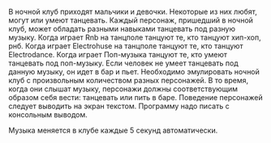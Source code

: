 В ночной клуб приходят мальчики и девочки. Некоторые из них любят, могут или умеют танцевать. 
Каждый персонаж, пришедший в ночной клуб, может обладать разными навыками танцевать под разную музыку.
Когда играет Rnb на танцполе танцуют те, кто танцуют хип-хоп, рнб. 
Когда играет Electrohuse на танцполе танцуют те, кто танцуют Electrodance.
Когда играет Поп-музыка танцуют те, кто умеют танцевать под поп-музыку. 
Если человек не умеет танцевать под данную музыку, он идет в бар и пьет. 
Необходимо эмулировать ночной клуб с произвольным количеством разных персонажей.
В то время, когда они слышат музыку, персонажи должны соответствующим образом себя вести: танцевать  или пить в баре.
Поведение персонажей следует выводить на экран текстом. Программу надо писать с консольным выводом.
 
Музыка меняется в клубе каждые 5 секунд автоматически.
